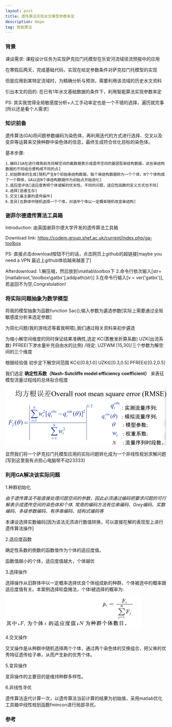 ```yaml
---
layout: post
title: 遗传算法实现水文模型参数率定
description: Nope
tag: 智能算法
---
```


### 背景

课设需求: 课程设计任务为实现萨克拉门托模型在乐安河流域径流预报中的应用

在寒假后两天，完成基础代码，实现在给定参数条件对萨克拉门托模型的实现

但是应用到某特定流域时，为精确分析与预测，需要利用该流域的历史水文资料

引出本文的目的: 在已有1年水文基础数据的条件下，利用智能算法实现参数率定

PS: 其实我觉得全局敏感度分析+人工手动率定也是一个不错的选择，遍历就完事[所以还是看个人需求]

### 知识前备

遗传算法(GA)将问题参数编码为染色体，再利用迭代的方式进行选择、交叉以及变异等运算来交换种群中染色体的信息，最终生成符合优化目标的染色体。

基本步骤:

    1.编码[GA在进行搜索前先将解空间的截数据表示成遗传空间的基因型串结构数据，这些串结构数据的不同组合便构成不同的点]
    2.初始群体的生成[随机产生N个初始串结构数据，每个串结构数据称为一个个体，N个个体构成了一个群体，GA以这N个串结构数据作为初始点开始进化]
    3.适应度评估[适应度表明个体或解的优劣性。不同的问题，适应性函数的定义方式也不同]
    4.选择[适者生存]
    5.交叉[最主要的遗传操作]
    6.变异[在群体中随机选择一个个体，对选中个体以一定概率随机改变串结构]

### 谢菲尔德遗传算法工具箱

Introduction: 由英国谢菲尔德大学开发的遗传算法工具箱

Download link: https://codem.group.shef.ac.uk/current/index.php/ga-toolbox

PS: 直接点击download按钮不行的话，点击网页上github的超链接[maybe you need a VPN 最近上github体验越来越差了]

Afterdownload:
    1.解压缩，然后放到\matlab\toolbox下
    2.命令行依次输入[str=[matlabroot,'\toolbox\gatbx'];addpath(str)]
    3.在命令行输入[v = ver('gatbx')],若返回不为空,Congratulation!

### 将实际问题抽象为数学模型

将我的模型抽象为函数function Sac();输入参数为遴选参数[实际上需要通过全局敏感度分析来选定参数]

为简化问题(我的游戏还等着我啊喂),我们通过相关资料来初步遴选

为缩小解空间维度的同时保证结果准确性,选定 KC(蒸散发折算系数) UZK(出流系数) PFREE(下渗水量补充自由水的比例) /待定: UZFWM [15,30]/三个参数为解空间的三个维度

根据经验值 初步定下解空间范围 KC∈[0.8,1.0]  UZK∈[0.3,0.5]  PFREE∈[0.2,0.5]

我们选定 **确定性系数（Nash-Sutcliffe model efficiency coefficient）** 来表征模型流量过程线的总体拟合程度

![](/images/post_image/RMSE.png)

显然我们将一个萨克拉门托模型应用的实际问题转化成为一个非线性规划求解问题[写到这里我有点担心电脑带不动23333]

### 利用GA解决该实际问题

1.种群初始化

*由于遗传算法不能直接处理问题空间的参数，因此必须通过编码把要求问题的可行解表示成遗传空间的染色体和个体. 常用的编码方法有位串编码、Grey编码、实数编码、多级参数编码、有序串编码、结构式编码等*

本课设选择实数编码[因为该法无须进行数值转换，可以直接在解的表现型上进行遗传算法操作]

2.适应度函数

确定性系数的倒数的函数值作为个体的适应度值。

函数值越小的个体，适应度值越大，个体越优

3.选择操作

选择操作从旧群体中以一定概率选择优良个体组成新的种群，个体被选中的概率跟适应度值有关。本案例选择轮盘赌法，个体i被选择的概率为:

![](/images/post_image/轮盘赌公式.png)

4.交叉操作

交叉操作是从种群中随机选择两个个体，通过两个染色体的交换组合，把父串的优秀特征遗传给子串，从而产生新的优秀个体。

5.变异操作

变异操作的主要目的是维持种群多样性。

6.非线性寻优

遗传算法迭代计算一次，以遗传算法当前计算的结果为初始值，采用matlab优化工具箱中线性规划函数fmincon进行局部寻优。








### 参考
